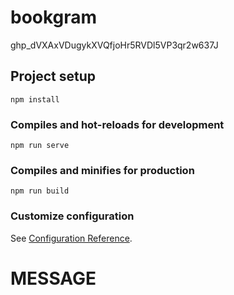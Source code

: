 # bookgram
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


## Project setup
```
npm install
```

### Compiles and hot-reloads for development
```
npm run serve
```

### Compiles and minifies for production
```
npm run build
```

### Customize configuration
See [Configuration Reference](https://cli.vuejs.org/config/).
# MESSAGE
